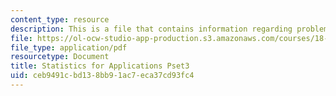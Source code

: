 ```yaml
---
content_type: resource
description: This is a file that contains information regarding problem set 3.
file: https://ol-ocw-studio-app-production.s3.amazonaws.com/courses/18-443-statistics-for-applications-spring-2015/ceb9491cbd138bb91ac7eca37cd93fc4_MIT18_443S15_Pset3.pdf
file_type: application/pdf
resourcetype: Document
title: Statistics for Applications Pset3
uid: ceb9491c-bd13-8bb9-1ac7-eca37cd93fc4
---
```

